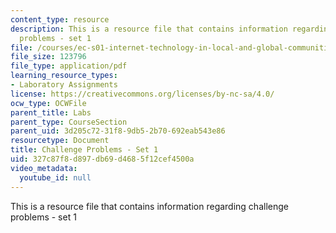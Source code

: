 ```yaml
---
content_type: resource
description: This is a resource file that contains information regarding challenge
  problems - set 1
file: /courses/ec-s01-internet-technology-in-local-and-global-communities-spring-2005-summer-2005/327c87f8d897db69d4685f12cef4500a_MITEC_S01S05_chal_prob1.pdf
file_size: 123796
file_type: application/pdf
learning_resource_types:
- Laboratory Assignments
license: https://creativecommons.org/licenses/by-nc-sa/4.0/
ocw_type: OCWFile
parent_title: Labs
parent_type: CourseSection
parent_uid: 3d205c72-31f8-9db5-2b70-692eab543e86
resourcetype: Document
title: Challenge Problems - Set 1
uid: 327c87f8-d897-db69-d468-5f12cef4500a
video_metadata:
  youtube_id: null
---
```

This is a resource file that contains information regarding challenge problems - set 1